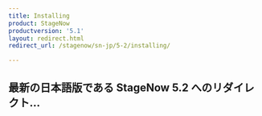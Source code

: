 ```yaml
---
title: Installing
product: StageNow
productversion: '5.1'
layout: redirect.html
redirect_url: /stagenow/sn-jp/5-2/installing/

---
```


## 最新の日本語版である StageNow 5.2 へのリダイレクト...

